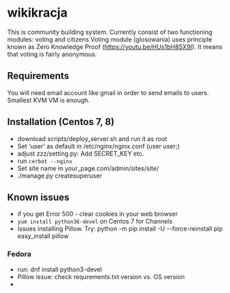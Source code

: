 # wikikracja
This is community building system. Currently consist of two functioning modules: voting and citizens
Voting module (glosowania) uses principle known as Zero Knowledge Proof (https://youtu.be/HUs1bH85X9I). It means that voting is fairly anonymous.

## Requirements
You will need email account like gmail in order to send emails to users.
Smallest KVM VM is enough. 

## Installation (Centos 7, 8)
- download scripts/deploy_server.sh and run it as root
- Set 'user' as default in /etc/nginx/nginx.conf (user user;)
- adjust zzz/setting.py: Add SECRET_KEY etc.
- run `cerbot --nginx`
- Set site name in your_page.com/admin/sites/site/
- ./manage.py createsuperuser

## Known issues
- if you get Error 500 - clear cookies in your web browser
- `yum install python36-devel` on Centos 7 for Channels
- Issues installing Pillow. Try:
    python -m pip install -U --force-reinstall pip
    easy_install pillow

### Fedora
- run: dnf install python3-devel
- Pillow issue: check requrements.txt version vs. OS version
- 

